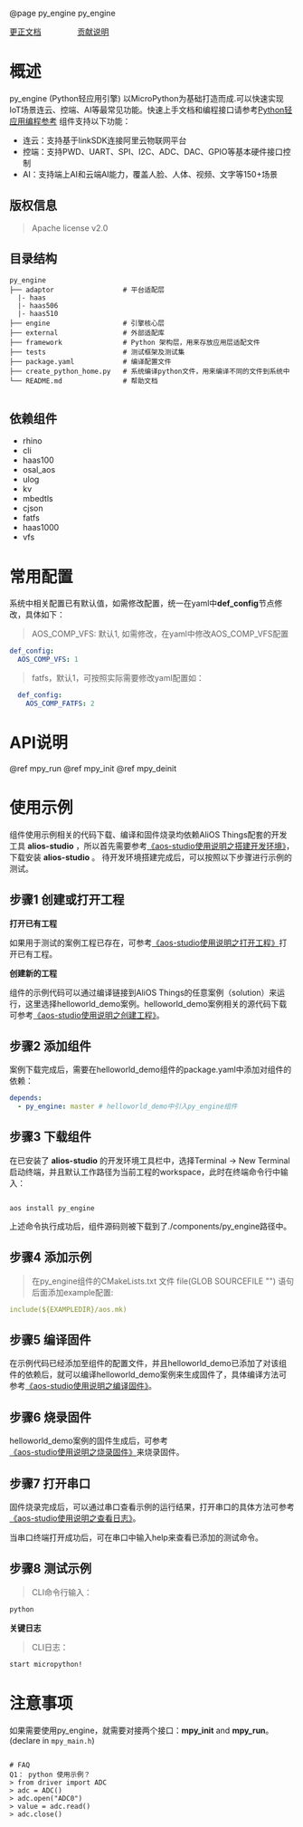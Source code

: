 @page py_engine py_engine

[更正文档](https://gitee.com/alios-things/py_engine/edit/master/README.md) &emsp;&emsp;&emsp;&emsp; [贡献说明](https://g.alicdn.com/alios-things-3.3/doc/contribute_doc.html)

# 概述
py_engine (Python轻应用引擎) 以MicroPython为基础打造而成.可以快速实现IoT场景连云、控端、AI等最常见功能。快速上手文档和编程接口请参考[Python轻应用编程参考](https://g.alicdn.com/HaaSAI/PythonDoc/quickstart/index.html)
组件支持以下功能：
- 连云：支持基于linkSDK连接阿里云物联网平台
- 控端：支持PWD、UART、SPI、I2C、ADC、DAC、GPIO等基本硬件接口控制
- AI：支持端上AI和云端AI能力，覆盖人脸、人体、视频、文字等150+场景

## 版权信息
> Apache license v2.0

## 目录结构
```tree
py_engine
├── adaptor                 # 平台适配层
  |- haas
  |- haas506
  |- haas510
├── engine                  # 引擎核心层
├── external                # 外部适配库
├── framework               # Python 架构层，用来存放应用层适配文件
├── tests                   # 测试框架及测试集
├── package.yaml            # 编译配置文件
├── create_python_home.py   # 系统编译python文件，用来编译不同的文件到系统中
└── README.md               # 帮助文档
    
```

## 依赖组件
* rhino
* cli
* haas100
* osal_aos
* ulog
* kv
* mbedtls
* cjson
* fatfs
* haas1000
* vfs

# 常用配置
系统中相关配置已有默认值，如需修改配置，统一在yaml中**def_config**节点修改，具体如下：
> AOS_COMP_VFS: 默认1, 如需修改，在yaml中修改AOS_COMP_VFS配置

```yaml
def_config:
  AOS_COMP_VFS: 1
```
  > fatfs，默认1，可按照实际需要修改yaml配置如：
```yaml
  def_config:
    AOS_COMP_FATFS: 2
```

# API说明
@ref mpy_run
@ref mpy_init
@ref mpy_deinit

# 使用示例

组件使用示例相关的代码下载、编译和固件烧录均依赖AliOS Things配套的开发工具 **alios-studio** ，所以首先需要参考[《aos-studio使用说明之搭建开发环境》](https://g.alicdn.com/alios-things-3.3/doc/setup_env.html)，下载安装 **alios-studio** 。
待开发环境搭建完成后，可以按照以下步骤进行示例的测试。

## 步骤1 创建或打开工程

**打开已有工程**

如果用于测试的案例工程已存在，可参考[《aos-studio使用说明之打开工程》](https://g.alicdn.com/alios-things-3.3/doc/open_project.html)打开已有工程。

**创建新的工程**

组件的示例代码可以通过编译链接到AliOS Things的任意案例（solution）来运行，这里选择helloworld_demo案例。helloworld_demo案例相关的源代码下载可参考[《aos-studio使用说明之创建工程》](https://g.alicdn.com/alios-things-3.3/doc/create_project.html)。

## 步骤2 添加组件

案例下载完成后，需要在helloworld_demo组件的package.yaml中添加对组件的依赖：

```yaml
depends:
  - py_engine: master # helloworld_demo中引入py_engine组件
```

## 步骤3 下载组件

在已安装了 **alios-studio** 的开发环境工具栏中，选择Terminal -> New Terminal启动终端，并且默认工作路径为当前工程的workspace，此时在终端命令行中输入：

```shell

aos install py_engine

```

上述命令执行成功后，组件源码则被下载到了./components/py_engine路径中。

## 步骤4 添加示例

> 在py_engine组件的CMakeLists.txt 文件 file(GLOB SOURCEFILE "") 语句后面添加example配置:
```yaml
include(${EXAMPLEDIR}/aos.mk)
```

## 步骤5 编译固件

在示例代码已经添加至组件的配置文件，并且helloworld_demo已添加了对该组件的依赖后，就可以编译helloworld_demo案例来生成固件了，具体编译方法可参考[《aos-studio使用说明之编译固件》](https://g.alicdn.com/alios-things-3.3/doc/build_project.html)。

## 步骤6 烧录固件

helloworld_demo案例的固件生成后，可参考[《aos-studio使用说明之烧录固件》](https://g.alicdn.com/alios-things-3.3/doc/burn_image.html)来烧录固件。

## 步骤7 打开串口

固件烧录完成后，可以通过串口查看示例的运行结果，打开串口的具体方法可参考[《aos-studio使用说明之查看日志》](https://g.alicdn.com/alios-things-3.3/doc/view_log.html)。

当串口终端打开成功后，可在串口中输入help来查看已添加的测试命令。

## 步骤8 测试示例

> CLI命令行输入：
```sh
python
```

**关键日志**

> CLI日志：
```sh
start micropython!
```

# 注意事项
如果需要使用py_engine，就需要对接两个接口：**mpy_init** and **mpy_run**。(declare in `mpy_main.h`)
```

# FAQ
Q1： python 使用示例？
> from driver import ADC
> adc = ADC()
> adc.open("ADC0")
> value = adc.read()
> adc.close()
